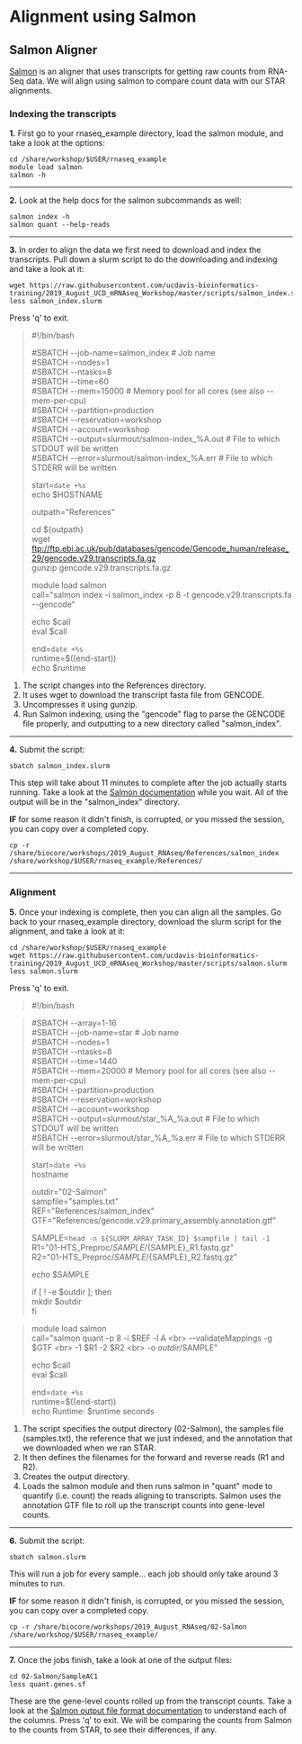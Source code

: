 # Alignment using Salmon

## Salmon Aligner
[Salmon](https://salmon.readthedocs.io/en/latest/salmon.html) is an aligner that uses transcripts for getting raw counts from RNA-Seq data. We will align using salmon to compare count data with our STAR alignments.

### Indexing the transcripts

**1\.** First go to your rnaseq_example directory, load the salmon module, and take a look at the options:

	cd /share/workshop/$USER/rnaseq_example
	module load salmon
	salmon -h

-----

**2\.** Look at the help docs for the salmon subcommands as well:

	salmon index -h
	salmon quant --help-reads

-----

**3\.** In order to align the data we first need to download and index the transcripts. Pull down a slurm script to do the downloading and indexing and take a look at it:

	wget https://raw.githubusercontent.com/ucdavis-bioinformatics-training/2019_August_UCD_mRNAseq_Workshop/master/scripts/salmon_index.slurm
	less salmon_index.slurm

Press 'q' to exit.

> #!/bin/bash
>
> #SBATCH --job-name=salmon_index # Job name<br>
> #SBATCH --nodes=1<br>
> #SBATCH --ntasks=8<br>
> #SBATCH --time=60<br>
> #SBATCH --mem=15000 # Memory pool for all cores (see also --mem-per-cpu)<br>
> #SBATCH --partition=production<br>
> #SBATCH --reservation=workshop<br>
> #SBATCH --account=workshop<br>
> #SBATCH --output=slurmout/salmon-index_%A.out # File to which STDOUT will be written<br>
> #SBATCH --error=slurmout/salmon-index_%A.err # File to which STDERR will be written
>
> start=`date +%s`<br>
> echo $HOSTNAME
>
> outpath="References"
>
> cd ${outpath}<br>
> wget ftp://ftp.ebi.ac.uk/pub/databases/gencode/Gencode_human/release_29/gencode.v29.transcripts.fa.gz<br>
> gunzip gencode.v29.transcripts.fa.gz
>
> module load salmon<br>
> call="salmon index -i salmon_index -p 8 -t gencode.v29.transcripts.fa --gencode"
>
> echo $call<br>
> eval $call
>
> end=`date +%s`<br>
> runtime=$((end-start))<br>
> echo $runtime

1. The script changes into the References directory.
1. It uses wget to download the transcript fasta file from GENCODE.
1. Uncompresses it using gunzip.
1. Run Salmon indexing, using the "gencode" flag to parse the GENCODE file properly, and outputting to a new directory called "salmon_index".

-----

**4\.** Submit the script:

	sbatch salmon_index.slurm

This step will take about 11 minutes to complete after the job actually starts running. Take a look at the [Salmon documentation](https://salmon.readthedocs.io/en/latest/salmon.html) while you wait. All of the output will be in the "salmon_index" directory.

**IF** for some reason it didn't finish, is corrupted, or you missed the session, you can copy over a completed copy.

	cp -r /share/biocore/workshops/2019_August_RNAseq/References/salmon_index /share/workshop/$USER/rnaseq_example/References/

-----

### Alignment

**5\.** Once your indexing is complete, then you can align all the samples. Go back to your rnaseq_example directory, download the slurm script for the alignment, and take a look at it:

	cd /share/workshop/$USER/rnaseq_example
	wget https://raw.githubusercontent.com/ucdavis-bioinformatics-training/2019_August_UCD_mRNAseq_Workshop/master/scripts/salmon.slurm
	less salmon.slurm

Press 'q' to exit.

> #!/bin/bash<br>

> #SBATCH --array=1-16<br>
> #SBATCH --job-name=star # Job name<br>
> #SBATCH --nodes=1<br>
> #SBATCH --ntasks=8<br>
> #SBATCH --time=1440<br>
> #SBATCH --mem=20000 # Memory pool for all cores (see also --mem-per-cpu)<br>
> #SBATCH --partition=production<br>
> #SBATCH --reservation=workshop<br>
> #SBATCH --account=workshop<br>
> #SBATCH --output=slurmout/star_%A_%a.out # File to which STDOUT will be written<br>
> #SBATCH --error=slurmout/star_%A_%a.err # File to which STDERR will be written
>
>
> start=`date +%s`<br>
> hostname
>
> outdir="02-Salmon"<br>
> sampfile="samples.txt"<br>
> REF="References/salmon_index"<br>
> GTF="References/gencode.v29.primary_assembly.annotation.gtf"
>
> SAMPLE=`head -n ${SLURM_ARRAY_TASK_ID} $sampfile | tail -1`<br>
> R1="01-HTS_Preproc/$SAMPLE/${SAMPLE}_R1.fastq.gz"<br>
> R2="01-HTS_Preproc/$SAMPLE/${SAMPLE}_R2.fastq.gz"
>
> echo $SAMPLE
>
> if [ ! -e $outdir ]; then<br>
>   mkdir $outdir<br>
> fi

> module load salmon<br>
> call="salmon quant -p 8 -i $REF -l A \<br>
> --validateMappings -g $GTF \<br>
> -1 $R1 -2 $R2 \<br>
> -o $outdir/$SAMPLE"
>
> echo $call<br>
> eval $call
>
> end=`date +%s`<br>
> runtime=$((end-start))<br>
> echo Runtime: $runtime seconds

1. The script specifies the output directory (02-Salmon), the samples file (samples.txt), the reference that we just indexed, and the annotation that we downloaded when we ran STAR.
1. It then defines the filenames for the forward and reverse reads (R1 and R2).
1. Creates the output directory.
1. Loads the salmon module and then runs salmon in "quant" mode to quantify (i.e. count) the reads aligning to transcripts. Salmon uses the annotation GTF file to roll up the transcript counts into gene-level counts.

-----

**6\.** Submit the script:

	sbatch salmon.slurm

This will run a job for every sample... each job should only take around 3 minutes to run.

**IF** for some reason it didn't finish, is corrupted, or you missed the session, you can copy over a completed copy.

	cp -r /share/biocore/workshops/2019_August_RNAseq/02-Salmon /share/workshop/$USER/rnaseq_example/

-----

**7\.** Once the jobs finish, take a look at one of the output files:

	cd 02-Salmon/SampleAC1
	less quant.genes.sf

These are the gene-level counts rolled up from the transcript counts. Take a look at the [Salmon output file format documentation](https://salmon.readthedocs.io/en/latest/file_formats.html#fileformats) to understand each of the columns. Press 'q' to exit. We will be comparing the counts from Salmon to the counts from STAR, to see their differences, if any.